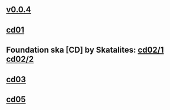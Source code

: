 ## [v0.0.4](https://github.com/shanuan/blcd5/edit/master/README.md)
## [cd01](cd01) 
## Foundation ska [CD] by Skatalites: [cd02/1](cd02/1) [cd02/2](cd02/2)
## [cd03](cd03) 
## [cd05](cd05)
